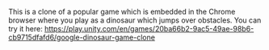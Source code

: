 This is a clone of a popular game which is embedded in the Chrome browser where you play as a dinosaur which jumps over obstacles. You can try it here: https://play.unity.com/en/games/20ba66b2-9ac5-49ae-98b6-cb9715dfafd6/google-dinosaur-game-clone
